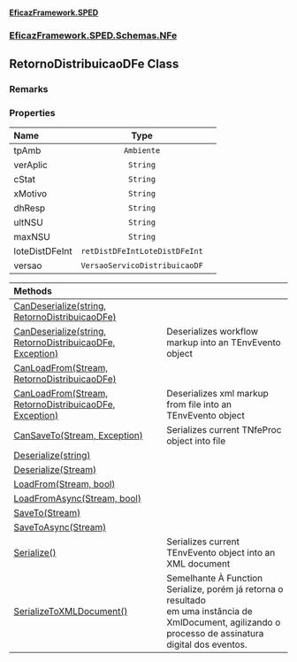 #### [EficazFramework.SPED](EficazFrameworkSPED.md 'EficazFramework SPED')
### [EficazFramework.SPED.Schemas.NFe](EficazFramework.SPED.Schemas.NFe.md 'EficazFramework.SPED.Schemas.NFe')

## RetornoDistribuicaoDFe Class

### Remarks
### Properties

| Name | Type | |
| :--- | :---: | :--- |
| tpAmb | `Ambiente` |  |
| verAplic | `String` |  |
| cStat | `String` |  |
| xMotivo | `String` |  |
| dhResp | `String` |  |
| ultNSU | `String` |  |
| maxNSU | `String` |  |
| loteDistDFeInt | `retDistDFeIntLoteDistDFeInt` |  |
| versao | `VersaoServicoDistribuicaoDF` |  |

| Methods | |
| :--- | :--- |
| [CanDeserialize(string, RetornoDistribuicaoDFe)](EficazFramework.SPED.Schemas.NFe/RetornoDistribuicaoDFe/CanDeserialize(string,RetornoDistribuicaoDFe).md 'EficazFramework.SPED.Schemas.NFe.RetornoDistribuicaoDFe.CanDeserialize(string, EficazFramework.SPED.Schemas.NFe.RetornoDistribuicaoDFe)') | |
| [CanDeserialize(string, RetornoDistribuicaoDFe, Exception)](EficazFramework.SPED.Schemas.NFe/RetornoDistribuicaoDFe/CanDeserialize(string,RetornoDistribuicaoDFe,Exception).md 'EficazFramework.SPED.Schemas.NFe.RetornoDistribuicaoDFe.CanDeserialize(string, EficazFramework.SPED.Schemas.NFe.RetornoDistribuicaoDFe, System.Exception)') | Deserializes workflow markup into an TEnvEvento object |
| [CanLoadFrom(Stream, RetornoDistribuicaoDFe)](EficazFramework.SPED.Schemas.NFe/RetornoDistribuicaoDFe/CanLoadFrom(Stream,RetornoDistribuicaoDFe).md 'EficazFramework.SPED.Schemas.NFe.RetornoDistribuicaoDFe.CanLoadFrom(System.IO.Stream, EficazFramework.SPED.Schemas.NFe.RetornoDistribuicaoDFe)') | |
| [CanLoadFrom(Stream, RetornoDistribuicaoDFe, Exception)](EficazFramework.SPED.Schemas.NFe/RetornoDistribuicaoDFe/CanLoadFrom(Stream,RetornoDistribuicaoDFe,Exception).md 'EficazFramework.SPED.Schemas.NFe.RetornoDistribuicaoDFe.CanLoadFrom(System.IO.Stream, EficazFramework.SPED.Schemas.NFe.RetornoDistribuicaoDFe, System.Exception)') | Deserializes xml markup from file into an TEnvEvento object |
| [CanSaveTo(Stream, Exception)](EficazFramework.SPED.Schemas.NFe/RetornoDistribuicaoDFe/CanSaveTo(Stream,Exception).md 'EficazFramework.SPED.Schemas.NFe.RetornoDistribuicaoDFe.CanSaveTo(System.IO.Stream, System.Exception)') | Serializes current TNfeProc object into file |
| [Deserialize(string)](EficazFramework.SPED.Schemas.NFe/RetornoDistribuicaoDFe/Deserialize(string).md 'EficazFramework.SPED.Schemas.NFe.RetornoDistribuicaoDFe.Deserialize(string)') | |
| [Deserialize(Stream)](EficazFramework.SPED.Schemas.NFe/RetornoDistribuicaoDFe/Deserialize(Stream).md 'EficazFramework.SPED.Schemas.NFe.RetornoDistribuicaoDFe.Deserialize(System.IO.Stream)') | |
| [LoadFrom(Stream, bool)](EficazFramework.SPED.Schemas.NFe/RetornoDistribuicaoDFe/LoadFrom(Stream,bool).md 'EficazFramework.SPED.Schemas.NFe.RetornoDistribuicaoDFe.LoadFrom(System.IO.Stream, bool)') | |
| [LoadFromAsync(Stream, bool)](EficazFramework.SPED.Schemas.NFe/RetornoDistribuicaoDFe/LoadFromAsync(Stream,bool).md 'EficazFramework.SPED.Schemas.NFe.RetornoDistribuicaoDFe.LoadFromAsync(System.IO.Stream, bool)') | |
| [SaveTo(Stream)](EficazFramework.SPED.Schemas.NFe/RetornoDistribuicaoDFe/SaveTo(Stream).md 'EficazFramework.SPED.Schemas.NFe.RetornoDistribuicaoDFe.SaveTo(System.IO.Stream)') | |
| [SaveToAsync(Stream)](EficazFramework.SPED.Schemas.NFe/RetornoDistribuicaoDFe/SaveToAsync(Stream).md 'EficazFramework.SPED.Schemas.NFe.RetornoDistribuicaoDFe.SaveToAsync(System.IO.Stream)') | |
| [Serialize()](EficazFramework.SPED.Schemas.NFe/RetornoDistribuicaoDFe/Serialize().md 'EficazFramework.SPED.Schemas.NFe.RetornoDistribuicaoDFe.Serialize()') | Serializes current TEnvEvento object into an XML document |
| [SerializeToXMLDocument()](EficazFramework.SPED.Schemas.NFe/RetornoDistribuicaoDFe/SerializeToXMLDocument().md 'EficazFramework.SPED.Schemas.NFe.RetornoDistribuicaoDFe.SerializeToXMLDocument()') | Semelhante À Function Serialize, porém já retorna o resultado<br/>em uma instância de XmlDocument, agilizando o processo de assinatura<br/>digital dos eventos. |
